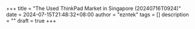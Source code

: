 +++
title = "The Used ThinkPad Market in Singapore (20240716T0924)"
date = 2024-07-15T21:48:32+08:00
author = "ezntek"
tags = []
description = ""
draft = true
+++

<script src="https://utteranc.es/client.js"
        repo="ezntek/ezntek.github.io"
        issue-term="title"
        label="comments"
        theme="github-dark"
        crossorigin="anonymous"
        async>
</script>
